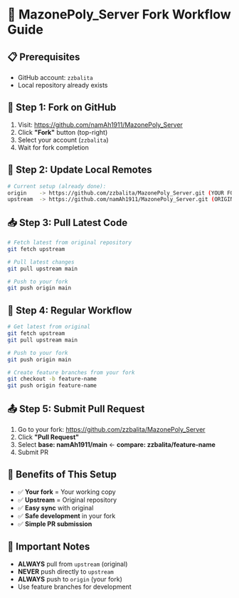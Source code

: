# 🔄 MazonePoly_Server Fork Workflow Guide

## 📋 **Prerequisites**
- GitHub account: `zzbalita`
- Local repository already exists

## 🚀 **Step 1: Fork on GitHub**
1. Visit: https://github.com/namAh1911/MazonePoly_Server
2. Click **"Fork"** button (top-right)
3. Select your account (`zzbalita`)
4. Wait for fork completion

## 🔧 **Step 2: Update Local Remotes**
```bash
# Current setup (already done):
origin    -> https://github.com/zzbalita/MazonePoly_Server.git (YOUR FORK)
upstream  -> https://github.com/namAh1911/MazonePoly_Server.git (ORIGINAL)
```

## 📥 **Step 3: Pull Latest Code**
```bash
# Fetch latest from original repository
git fetch upstream

# Pull latest changes
git pull upstream main

# Push to your fork
git push origin main
```

## 🔄 **Step 4: Regular Workflow**
```bash
# Get latest from original
git fetch upstream
git pull upstream main

# Push to your fork
git push origin main

# Create feature branches from your fork
git checkout -b feature-name
git push origin feature-name
```

## 📤 **Step 5: Submit Pull Request**
1. Go to your fork: https://github.com/zzbalita/MazonePoly_Server
2. Click **"Pull Request"**
3. Select **base: namAh1911/main** ← **compare: zzbalita/feature-name**
4. Submit PR

## 🎯 **Benefits of This Setup**
- ✅ **Your fork** = Your working copy
- ✅ **Upstream** = Original repository
- ✅ **Easy sync** with original
- ✅ **Safe development** in your fork
- ✅ **Simple PR submission**

## 🚨 **Important Notes**
- **ALWAYS** pull from `upstream` (original)
- **NEVER** push directly to `upstream`
- **ALWAYS** push to `origin` (your fork)
- Use feature branches for development
